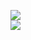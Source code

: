 [![](https://img.shields.io/badge/Made%20With-Github%20Spray-lightgrey.svg?style=for-the-badge&logo=github)](https://github.com/Annihil/github-spray#29546)  
[![](https://i.imgur.com/2DrTn0Z.gif)](https://github.com/Annihil/github-spray)